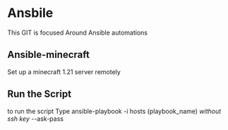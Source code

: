 # Ansbile


This GIT is focused Around Ansible automations


## Ansible-minecraft
Set up a minecraft 1.21 server remotely

## Run the Script

 to run the script Type ansible-playbook -i hosts (playbook_name) *without ssh key* --ask-pass
